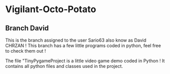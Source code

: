 # Vigilant-Octo-Potato
## Branch David

This is the branch assigned to the user Sario63 also know as David CHRZAN !
This branch has a few little programs coded in python, feel free to check them out !

The file "TinyPygameProject is a little video game demo coded in Python !
It contains all python files and classes used in the project.